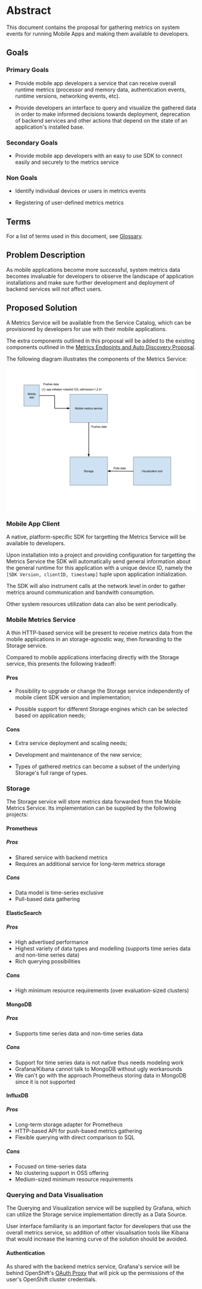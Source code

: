 # Abstract

This document contains the proposal for gathering metrics on system events for running Mobile Apps and making them available to developers.

## Goals

### Primary Goals

- Provide mobile app developers a service that can receive overall runtime metrics (processor and memory data, authentication events, runtime versions, networking events, etc).

- Provide developers an interface to query and visualize the gathered data in order to make informed decisions towards deployment, deprecation of backend services and other actions that depend on the state of an application's installed base.

### Secondary Goals

- Provide mobile app developers with an easy to use SDK to connect easily and securely to the metrics service

### Non Goals

- Identify individual devices or users in metrics events

- Registering of user-defined metrics metrics

## Terms

For a list of terms used in this document, see [Glossary](./glossary.md).

## Problem Description

As mobile applications become more successful, system metrics data becomes invaluable for developers to observe the landscape of application installations and make sure further development and deployment of backend services will not affect users.

## Proposed Solution

A Metrics Service will be available from the Service Catalog, which can be provisioned by developers for use with their mobile applications.

The extra components outlined in this proposal will be added to the existing components outlined in the [Metrics Endpoints and Auto Discovery Proposal](./mobile-app-metrics-service.md).

The following diagram illustrates the components of the Metrics Service:

![service diagram](./app-service-diagram.jpg)

### Mobile App Client

A native, platform-specific SDK for targetting the Metrics Service will be available to developers.

Upon installation into a project and providing configuration for targetting the Metrics Service the SDK will automatically send general information about the general runtime for this application with a unique device ID, namely the `[SDK Version, clientID, timestamp]` tuple upon application initialization.

The SDK will also instrument calls at the network level in order to gather metrics around communication and bandwith consumption.

Other system resources utilization data can also be sent periodically.

### Mobile Metrics Service

A thin HTTP-based service will be present to receive metrics data from the mobile applications in an storage-agnostic way, then forwarding to the Storage service.

Compared to mobile applications interfacing directly with the Storage service, this presents the following tradeoff:

#### Pros

- Possibility to upgrade or change the Storage service independently of mobile client SDK version and implementation;

- Possible support for different Storage engines which can be selected based on application needs;

#### Cons

- Extra service deployment and scaling needs;

- Development and maintenance of the new service;

- Types of gathered metrics can become a subset of the underlying Storage's full range of types.

<!-- TODO: mention logstash, fluentd -->

### Storage

The Storage service will store metrics data forwarded from the Mobile Metrics Service. Its implementation can be supplied by the following projects:

#### Prometheus

##### Pros

- Shared service with backend metrics
- Requires an additional service for long-term metrics storage

##### Cons

- Data model is time-series exclusive
- Pull-based data gathering

#### ElasticSearch

##### Pros

- High advertised performance
- Highest variety of data types and modelling (supports time series data and non-time series data)
- Rich querying possibilities

##### Cons

- High minimum resource requirements (over evaluation-sized clusters)

#### MongoDB

##### Pros

- Supports time series data and non-time series data

##### Cons

- Support for time series data is not native thus needs modeling work
- Grafana/Kibana cannot talk to MongoDB without ugly workarounds
- We can't go with the approach Prometheus storing data in MongoDB since it is not supported

#### InfluxDB

##### Pros

- Long-term storage adapter for Prometheus
- HTTP-based API for push-based metrics gathering
- Flexible querying with direct comparison to SQL

##### Cons

- Focused on time-series data
- No clustering support in OSS offering
- Medium-sized minimum resource requirements

### Querying and Data Visualisation

The Querying and Visualization service will be supplied by Grafana, which can utilize the Storage service implementation directly as a Data Source.

User interface familiarity is an important factor for developers that use the overall metrics service, so addition of other visualisation tools like Kibana that would increase the learning curve of the solution should be avoided.

#### Authentication

As shared with the backend metrics service, Grafana's service will be behind OpenShift's [OAuth Proxy](https://github.com/openshift/oauth-proxy) that will pick up the permissions of the user's OpenShift cluster credentials.

